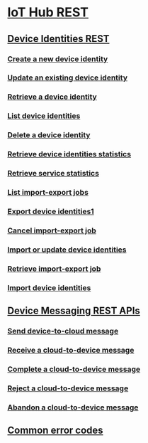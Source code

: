 # [IoT Hub REST](iot-hub-rest.md)
## [Device Identities REST](device-identities-rest.md)
### [Create a new device identity](create-a-new-device-identity.md)
### [Update an existing device identity](update-an-existing-device-identity.md)
### [Retrieve a device identity](retrieve-a-device-identity.md)
### [List device identities](list-device-identities.md)
### [Delete a device identity](delete-a-device-identity.md)
### [Retrieve device identities statistics](retrieve-device-identities-statistics.md)
### [Retrieve service statistics](retrieve-service-statistics.md)
### [List import-export jobs](list-import-export-jobs.md)
### [Export device identities1](export-device-identities1.md)
### [Cancel import-export job](cancel-import-export-job.md)
### [Import or update device identities](import-or-update-device-identities.md)
### [Retrieve import-export job](retrieve-import-export-job.md)
### [Import device identities](import-device-identities.md)
## [Device Messaging REST APIs](device-messaging-rest-apis.md)
### [Send device-to-cloud message](send-device-to-cloud-message.md)
### [Receive a cloud-to-device message](receive-a-cloud-to-device-message.md)
### [Complete a cloud-to-device message](complete-a-cloud-to-device-message.md)
### [Reject a cloud-to-device message](reject-a-cloud-to-device-message.md)
### [Abandon a cloud-to-device message](abandon-a-cloud-to-device-message.md)
## [Common error codes](common-error-codes.md)
